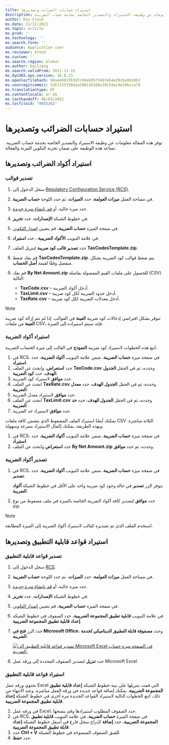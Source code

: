 ```yaml
---
title: استيراد حسابات الضرائب وتصديرها
description: توفر هذه المقالة معلومات عن وظيفة الاستيراد والتصدير الخاصة بخدمة حساب الضريبة.
author: Kai-Cloud
ms.date: 11/22/2021
ms.topic: article
ms.prod: ''
ms.technology: ''
ms.search.form: ''
audience: Application user
ms.reviewer: kfend
ms.custom: ''
ms.search.region: Global
ms.author: kailiang
ms.search.validFrom: 2021-11-15
ms.dyn365.ops.version: 10.0.23
ms.openlocfilehash: 9daee683763d7cb0eb9573497eb4e20cba9b1863
ms.sourcegitcommit: 52b7225350daa29b1263d8e29c54ac9e20bcca70
ms.translationtype: HT
ms.contentlocale: ar-SA
ms.lasthandoff: 06/03/2022
ms.locfileid: "8855162"
---
```

# <a name="import-and-export-tax-calculations"></a>استيراد حسابات الضرائب وتصديرها

توفر هذه المقالة معلومات عن وظيفة الاستيراد والتصدير الخاصة بخدمة حساب الضريبة. تساعد هذه الوظيفة على ضمان تجربة التكوين المرنة والفعالة.

## <a name="import-and-export-tax-codes"></a>استيراد أكواد الضرائب وتصديرها

### <a name="export-templates"></a>تصدير قوالب

1. سجل الدخول إلى [Regulatory Configuration Service (RCS)](https://marketing.configure.global.dynamics.com/).
2. في مساحة العمل **ميزات العولمة**، حدد **الميزات**، ثم حدد اللوحة **حساب الضريبة**.
3. حدد ميزة حالية، أو [قم بإنشاء ميزة جديدة](global-get-started-with-tax-calculation-service.md#set-up-tax-calculation-in-rcs).
4. في خطوط الشبكة **الإصدارات**، حدد **تحرير**.
5. في صفحة الميزة **حساب الضريبة**، قم بتعيين [إصدار التكوين](global-get-started-with-tax-calculation-service.md#set-up-tax-calculation-in-rcs).
6. في علامة التبويب **الأكواد الضريبية** ، حدد **استيراد**.
7. حدد **تصدير قالب كود ضريبة** لتنزيل الملف **TaxCodesTemplate.zip**.
8. قم بفك ضغط **TaxCodesTemplate.zip**. يتم ضغط قوالب كود الضريبة بشكل منفصل وفقًا لقيمة **أصل الحساب**.
9. قم بفك **By Net Amount.zip** للحصول على ملفات القيم المفصولة بفاصلة (CSV) التالية:

    - **TaxCode.csv** – أدخل أكواد الضريبة.
    - **TaxLimit.csv** – أدخل حدود الضريبة لكل كود ضريبة.
    - **TaxRate.csv** – أدخل معدلات الضريبة لكل كود ضريبة.

> [!NOTE]
> تتوفر بشكل افتراضي إدخالات كود ضريبة **العينة** في القوالب. إذا لم تتم إزالة كود ضريبة **العينة** من ملفات CSV، فإنه سيتم استيراده إلى الميزة.

### <a name="import-tax-codes"></a>استيراد أكواد الضريبة

اتبع هذه الخطوات لاستيراد كود ضريبة **النموذج** في القالب إلى ميزة الحساب الضريبة.

1. في RCS، في صفحة ميزة **حساب الضريبة**، ضمن علامة التبويب **أكواد الضريبة**، حدد **استيراد**.
2. حدد **استعراض**، وابحث عن الملف **TaxCode.csv** وحدده، ثم في الحقل **الجدول الهدف**، حدد **كود الضريبة**.
3. حدد **موافق** لاستيراد كود الضريبة.
4. ابحث عن الملف **TaxRate.csv** وحدده، ثم في الحقل **الجدول الهدف**، حدد **معدل الضريبة**.
5. حدد **موافق** لاستيراد معدل الضريبة.
6. ابحث عن الملف **TaxLimit.csv** وحدده، ثم في الحقل **الجدول الهدف**، حدد **حد الضريبة**.
7. حدد **موافق** لاستيراد حد الضريبة.

يمكنك أيضًا استيراد الملف المضغوط الذي يتضمن كافة ملفات CSV الثلاثة مباشرة. وبهذه الطريقة، يمكنك إكمال الاستيراد بسرعة وسهولة.

1. في RCS، في صفحة ميزة **حساب الضريبة**، ضمن علامة التبويب **أكواد الضريبة**، حدد **استيراد**.
2. حدد **استعراض** وابحث عن الملف **By Net Amount.zip** وحدده، ثم حدد **موافق**.

### <a name="export-tax-codes"></a>تصدير أكواد الضريبة

1. في RCS، في صفحة ميزة **حساب الضريبة**، ضمن علامة التبويب **أكواد الضريبة**، حدد **تصدير**.

    يتوفر الزر **تصدير** في حالة وجود كود ضريبة واحد على الأقل في خطوط الشبكة **أكواد الضريبة**.

2. حدد **موافق** لتصدير كافة أكواد الضريبة الخاصة بالميزة في ملف مضغوط من نوع zip.

> [!NOTE]
> استخدم الملف الذي تم تصديره كقالب لاستيراد أكواد الضريبة إلى الميزة المطابقة.

## <a name="import-and-export-applicability-rules"></a>استيراد قواعد قابلية التطبيق وتصديرها

### <a name="export-applicability-rules"></a>تصدير قواعد قابلية التطبيق

1. سجل الدخول إلى [RCS](https://marketing.configure.global.dynamics.com/).
2. في مساحة العمل **ميزات العولمة**، حدد **الميزات**، ثم حدد اللوحة **حساب الضريبة**.
3. حدد ميزة حالية، أو [قم بإنشاء ميزة جديدة](global-get-started-with-tax-calculation-service.md#set-up-tax-calculation-in-rcs).
4. في خطوط الشبكة **الإصدارات**، حدد **تحرير**.
5. في صفحة الميزة **حساب الضريبة**، قم بتعيين [إصدار التكوين](global-get-started-with-tax-calculation-service.md#set-up-tax-calculation-in-rcs).
6. في علامة التبويب **قابلية تطبيق المجموعة الضريبية**، حدد الصفوف في خطوط الشبكة **إعداد قابلية تطبيق المجموعة الضريبية**.
7. حدد الزر **فتح في Microsoft Office**، وحدد **مصفوفة قابلة التطبيق الديناميكي لخدمة الضريبة**.

    [![تصدير قواعد قابلية التطبيق إلى Microsoft Excel في الصفحة ميزة حساب الضريبة.](./media/tax-cal-import-export-1.png)](./media/tax-cal-import-export-1.png)

8. حدد **تنزيل** لتصدير الصفوف المحددة إلى ورقة عمل Microsoft Excel.

### <a name="import-applicability-rules"></a>استيراد قواعد قابلية التطبيق

تحتوي ورقه عمل Excel التي قمت بتنزيلها على بنية خطوط الشبكة **إعداد قابلية تطبيق المجموعة الضريبية**. يمكنك إضافة قواعد جديدة في ورقه العمل مباشرة. وعند الانتهاء من ذلك، اتبع الخطوات التالية لاستيراد القواعد الجديدة مرة أخرى في خطوط الشبكة **إعداد قابلية تطبيق المجموعة الضريبية**.

1. في ورقه عمل Excel، حدد الصفوف المطلوب استيرادها وقم بنسخها.
2. في RCS، في صفحة الميزة **حساب الضريبة**، في علامة التبويب **قابلية تطبيق المجموعة الضريبية**، حدد **إضافة** لإدراج سجل فارغ في أسفل خطوط الشبكة **إعداد قابلة تطبيق المجموعة الضريبية**.
3. حدد **Ctrl + V** للصق الصفوف المنسوخة في خطوط الشبكة.
4. حدد **حفظ**.
